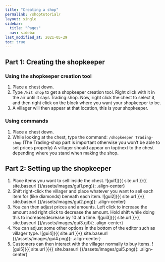```yaml
---
title: "Creating a shop"
permalink: /shoptutorial/
layout: single
sidebar:
  title: "Pages"
  nav: sidebar
last_modified_at: 2021-05-29
toc: true
---
```


## Part 1: Creating the shopkeeper

### Using the shopkeeper creation tool

1. Place a chest down.
2. Type `/kit shop` to get a shopkeeper creation tool. Right click with it in the air until it says Trading shop. Now, right click the chest to select it, and then right click on the block where you want your shopkeeper to be. 
3. A villager will then appear at that location, this is your shopkeeper.

### Using commands

1. Place a chest down.
2. While looking at the chest, type the command: `/shopkeeper Trading-shop` (The Trading-shop part is important otherwise you won’t be able to set prices properly)
A villager should appear on top/next to the chest depending where you stand when making the shop.

## Part 2: Setting up the shopkeeper

1. Place items you want to sell inside the chest.
![gui1]({{ site.url }}{{ site.baseurl }}/assets/images/gui1.png){: .align-center}
2. Shift right-click the villager and place whatever you want to sell each item for (like diamonds) beneath each item.
![gui2]({{ site.url }}{{ site.baseurl }}/assets/images/gui2.png){: .align-center}
3. You can then adjust prices and amounts. Left click to increase the amount and right click to decrease the amount. Hold shift while doing this to increase/decrease by 10 at a time.
![gui3]({{ site.url }}{{ site.baseurl }}/assets/images/gui3.gif){: .align-center}
4. You can adjust some other options in the bottom of the editor such as villager type.
![gui4]({{ site.url }}{{ site.baseurl }}/assets/images/gui4.png){: .align-center}
5. Customers can then interact with the villager normally to buy items.
![gui5]({{ site.url }}{{ site.baseurl }}/assets/images/gui5.png){: .align-center}
